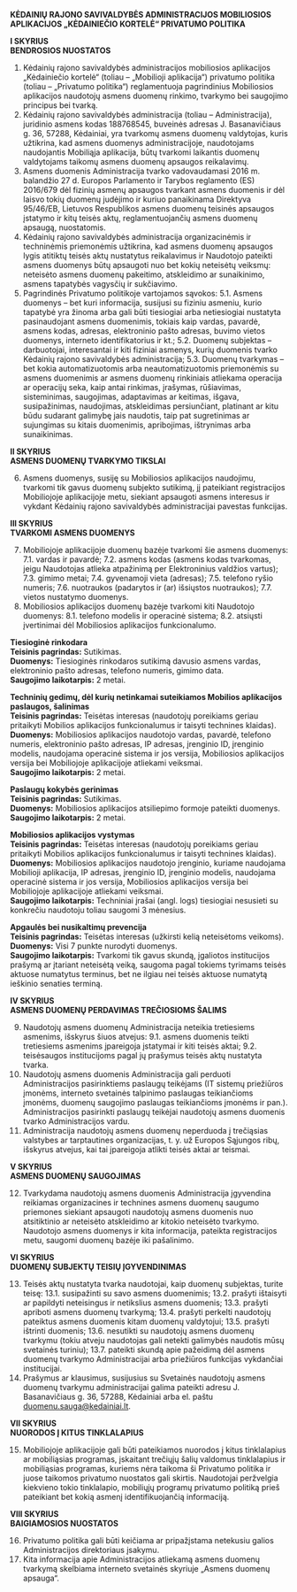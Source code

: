 **KĖDAINIŲ RAJONO SAVIVALDYBĖS ADMINISTRACIJOS MOBILIOSIOS APLIKACIJOS „KĖDAINIEČIO KORTELĖ“ PRIVATUMO POLITIKA**


**I SKYRIUS**<br/>
**BENDROSIOS NUOSTATOS**

1. Kėdainių rajono savivaldybės administracijos mobiliosios aplikacijos „Kėdainiečio kortelė“ (toliau – „Mobilioji aplikacija“) privatumo politika (toliau – „Privatumo politika“) reglamentuoja pagrindinius Mobiliosios aplikacijos naudotojų asmens duomenų rinkimo, tvarkymo bei saugojimo principus bei tvarką.
2. Kėdainių rajono savivaldybės administracija (toliau – Administracija), juridinio asmens kodas 188768545, buveinės adresas J. Basanavičiaus g. 36, 57288, Kėdainiai, yra tvarkomų asmens duomenų valdytojas, kuris užtikrina, kad asmens duomenys administracijoje, naudotojams naudojantis Mobiliąja aplikacija, būtų tvarkomi laikantis duomenų valdytojams taikomų asmens duomenų apsaugos reikalavimų.
3. Asmens duomenis Administracija tvarko vadovaudamasi 2016 m. balandžio 27 d. Europos Parlamento ir Tarybos reglamento (ES) 2016/679 dėl fizinių asmenų apsaugos tvarkant asmens duomenis ir dėl laisvo tokių duomenų judėjimo ir kuriuo panaikinama Direktyva 95/46/EB, Lietuvos Respublikos asmens duomenų teisinės apsaugos įstatymo ir kitų teisės aktų, reglamentuojančių asmens duomenų apsaugą, nuostatomis.
4. Kėdainių rajono savivaldybės administracija organizacinėmis ir techninėmis priemonėmis užtikrina, kad asmens duomenų apsaugos lygis atitiktų teisės aktų nustatytus reikalavimus ir Naudotojo pateikti asmens duomenys būtų apsaugoti nuo bet kokių neteisėtų veiksmų: neteisėto asmens duomenų pakeitimo, atskleidimo ar sunaikinimo, asmens tapatybės vagysčių ir sukčiavimo.
5.  Pagrindinės Privatumo politikoje vartojamos sąvokos:
5.1. Asmens duomenys – bet kuri informacija, susijusi su fiziniu asmeniu, kurio tapatybė yra žinoma arba gali būti tiesiogiai arba netiesiogiai nustatyta pasinaudojant asmens duomenimis, tokiais kaip vardas, pavardė, asmens kodas, adresas, elektroninio pašto adresas, buvimo vietos duomenys, interneto identifikatorius ir kt.;
5.2. Duomenų subjektas – darbuotojai, interesantai ir kiti fiziniai asmenys, kurių duomenis tvarko Kėdainių rajono savivaldybės administracija;
5.3. Duomenų tvarkymas – bet kokia automatizuotomis arba neautomatizuotomis priemonėmis su asmens duomenimis ar asmens duomenų rinkiniais atliekama operacija ar operacijų seka, kaip antai rinkimas, įrašymas, rūšiavimas, sisteminimas, saugojimas, adaptavimas ar keitimas, išgava, susipažinimas, naudojimas, atskleidimas persiunčiant, platinant ar kitu būdu sudarant galimybę jais naudotis, taip pat sugretinimas ar sujungimas su kitais duomenimis, apribojimas, ištrynimas arba sunaikinimas.


**II SKYRIUS**<br/>
**ASMENS DUOMENŲ TVARKYMO TIKSLAI**

6. Asmens duomenys, susiję su Mobiliosios aplikacijos naudojimu, tvarkomi tik gavus duomenų subjekto sutikimą, jį pateikiant registracijos Mobiliojoje aplikacijoje metu, siekiant apsaugoti asmens  interesus ir vykdant Kėdainių rajono savivaldybės administracijai pavestas funkcijas. 

            
**III SKYRIUS**<br/>
**TVARKOMI ASMENS DUOMENYS**

7. Mobiliojoje aplikacijoje duomenų bazėje  tvarkomi šie asmens duomenys:
7.1. vardas ir pavardė;
7.2. asmens kodas (asmens kodas tvarkomas, jeigu Naudotojas atlieka atpažinimą per Elektroninius valdžios vartus);
7.3. gimimo metai;
7.4. gyvenamoji vieta (adresas);
7.5. telefono ryšio numeris;
7.6. nuotraukos (padarytos ir (ar) išsiųstos nuotraukos);
7.7. vietos nustatymo duomenys.
8. Mobiliosios aplikacijos duomenų bazėje tvarkomi kiti Naudotojo duomenys:
8.1. telefono modelis ir operacinė sistema;
8.2. atsiųsti įvertinimai dėl Mobiliosios aplikacijos funkcionalumo.


**Tiesioginė rinkodara**<br/>
**Teisinis pagrindas:** Sutikimas.<br/>
**Duomenys:** Tiesioginės rinkodaros sutikimą davusio asmens vardas, elektroninio pašto adresas, telefono numeris, gimimo data.<br/>
**Saugojimo laikotarpis:** 2 metai.<br/>


**Techninių gedimų, dėl kurių netinkamai suteikiamos Mobilios aplikacijos paslaugos, šalinimas**<br/>
**Teisinis pagrindas:** Teisėtas interesas (naudotojų poreikiams geriau pritaikyti Mobilios aplikacijos funkcionalumus ir taisyti technines klaidas).<br/>
**Duomenys:** Mobiliosios aplikacijos naudotojo vardas, pavardė, telefono numeris, elektroninio pašto adresas, IP adresas, įrenginio ID, įrenginio modelis, naudojama operacinė sistema ir jos versija, Mobiliosios aplikacijos versija bei Mobiliojoje aplikacijoje atliekami veiksmai.<br/>
**Saugojimo laikotarpis:** 2 metai.<br/>


**Paslaugų kokybės gerinimas**<br/>
**Teisinis pagrindas:** Sutikimas.<br/>
**Duomenys:** Mobiliosios aplikacijos atsiliepimo formoje pateikti duomenys.<br/>
**Saugojimo laikotarpis:** 2 metai.<br/>


**Mobiliosios aplikacijos vystymas**<br/>
**Teisinis pagrindas:** Teisėtas interesas (naudotojų poreikiams geriau pritaikyti Mobilios aplikacijos funkcionalumus ir taisyti technines klaidas).<br/>
**Duomenys:** Mobiliosios aplikacijos naudotojo įrenginio, kuriame naudojama Mobilioji aplikacija, IP adresas, įrenginio ID, įrenginio modelis, naudojama operacinė sistema ir jos versija, Mobiliosios aplikacijos versija bei Mobiliojoje aplikacijoje atliekami veiksmai.<br/>
**Saugojimo laikotarpis:** Techniniai įrašai (angl. logs) tiesiogiai nesusieti su konkrečiu naudotoju toliau saugomi 3 mėnesius.<br/>


**Apgaulės bei nusikaltimų prevencija**<br/>
**Teisinis pagrindas:** Teisėtas interesas (užkirsti kelią neteisėtoms veikoms).<br/>
**Duomenys:** Visi 7 punkte nurodyti duomenys.<br/>
**Saugojimo laikotarpis:** Tvarkomi tik gavus skundą, įgaliotos institucijos prašymą ar įtariant neteisėtą veiką, saugoma pagal tokiems tyrimams teisės aktuose numatytus terminus, bet ne ilgiau nei teisės aktuose numatytą ieškinio senaties terminą.<br/>


**IV SKYRIUS**<br/>
**ASMENS DUOMENŲ PERDAVIMAS TREČIOSIOMS ŠALIMS**

9. Naudotojų asmens duomenų Administracija neteikia tretiesiems asmenims, išskyrus šiuos atvejus:
9.1. asmens duomenis teikti tretiesiems asmenims įpareigoja įstatymai ir kiti teisės aktai;
9.2. teisėsaugos institucijoms pagal jų prašymus teisės aktų nustatyta tvarka.
10. Naudotojų asmens duomenis Administracija gali perduoti Administracijos pasirinktiems paslaugų teikėjams (IT sistemų priežiūros įmonėms, interneto svetainės talpinimo paslaugas teikiančioms įmonėms, duomenų saugojimo paslaugas teikiančioms įmonėms ir pan.). Administracijos pasirinkti paslaugų teikėjai naudotojų asmens duomenis tvarko Administracijos vardu.
11. Administracija naudotojų asmens duomenų neperduoda į trečiąsias valstybes ar tarptautines organizacijas, t. y. už Europos Sąjungos ribų, išskyrus atvejus, kai tai įpareigoja atlikti teisės aktai ar teismai. 


**V SKYRIUS**<br/>
**ASMENS DUOMENŲ SAUGOJIMAS**

12. Tvarkydama naudotojų asmens duomenis Administracija įgyvendina reikiamas organizacines ir technines asmens duomenų saugumo priemones siekiant apsaugoti naudotojų asmens duomenis nuo atsitiktinio ar neteisėto atskleidimo ar kitokio neteisėto tvarkymo. Naudotojo asmens duomenys ir kita informacija, pateikta registracijos  metu, saugomi  duomenų bazėje iki  pašalinimo.  


**VI SKYRIUS**<br/>
**DUOMENŲ SUBJEKTŲ TEISIŲ ĮGYVENDINIMAS**

13.  Teisės aktų nustatyta tvarka naudotojai, kaip duomenų subjektas, turite teisę:
13.1. susipažinti su savo asmens duomenimis;
13.2. prašyti ištaisyti ar papildyti neteisingus ir netikslius asmens duomenis;
13.3. prašyti apriboti asmens duomenų tvarkymą;
13.4. prašyti perkelti naudotojų pateiktus asmens duomenis kitam duomenų valdytojui;
13.5. prašyti ištrinti duomenis;
13.6. nesutikti su naudotojų asmens duomenų tvarkymu (tokiu atveju naudotojas gali netekti galimybės naudotis mūsų svetainės turiniu);
13.7. pateikti skundą apie pažeidimą dėl asmens duomenų tvarkymo Administracijai arba priežiūros funkcijas vykdančiai institucijai.
14. Prašymus ar klausimus, susijusius su Svetainės naudotojų asmens duomenų tvarkymu administracijai galima pateikti adresu J. Basanavičiaus g. 36, 57288, Kėdainiai arba el. paštu duomenu.sauga@kedainiai.lt.


**VII SKYRIUS**<br/>
**NUORODOS Į KITUS TINKLALAPIUS**

15. Mobiliojoje aplikacijoje gali būti pateikiamos nuorodos į kitus tinklalapius ar mobiliąsias programas, įskaitant trečiųjų šalių valdomus tinklalapius ir mobiliąsias programas, kuriems nėra taikoma ši Privatumo politika ir juose taikomos privatumo nuostatos gali skirtis. Naudotojai peržvelgia kiekvieno tokio tinklalapio, mobiliųjų programų privatumo politiką prieš pateikiant bet kokią asmenį identifikuojančią informaciją.


**VIII SKYRIUS**<br/>
**BAIGIAMOSIOS NUOSTATOS**

16. Privatumo politika gali būti keičiama ar pripažįstama netekusiu galios Administracijos direktoriaus įsakymu.
17. Kita informacija apie Administracijos atliekamą asmens duomenų tvarkymą skelbiama interneto svetainės skyriuje „Asmens duomenų apsauga“.
